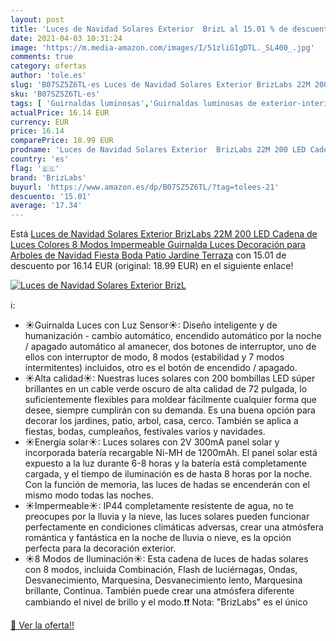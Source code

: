 ```yaml
---
layout: post
title: 'Luces de Navidad Solares Exterior  BrizL al 15.01 % de descuento'
date: 2021-04-03 10:31:24
image: 'https://m.media-amazon.com/images/I/51zliGIgDTL._SL400_.jpg'
comments: true
category: ofertas
author: 'tole.es'
slug: 'B07SZ5Z6TL-es Luces de Navidad Solares Exterior BrizLabs 22M 200 LED...'
sku: 'B07SZ5Z6TL-es'
tags: [ 'Guirnaldas luminosas','Guirnaldas luminosas de exterior-interior','Iluminación','brizlabs','navidad', ]
actualPrice: 16.14 EUR
currency: EUR
price: 16.14
comparePrice: 18.99 EUR
prodname: 'Luces de Navidad Solares Exterior  BrizLabs 22M 200 LED Cadena de Luces Colores 8 Modos Impermeable Guirnalda Luces Decoración para Arboles de Navidad Fiesta Boda Patio Jardine Terraza'
country: 'es'
flag: '🇪🇸'
brand: 'BrizLabs'
buyurl: 'https://www.amazon.es/dp/B07SZ5Z6TL/?tag=tolees-21'
descuento: '15.01'
average: '17.34'
---
```


Está [Luces de Navidad Solares Exterior  BrizLabs 22M 200 LED Cadena de Luces Colores 8 Modos Impermeable Guirnalda Luces Decoración para Arboles de Navidad Fiesta Boda Patio Jardine Terraza](https://www.amazon.es/dp/B07SZ5Z6TL/?tag=tolees-21) con 15.01 de descuento por 16.14 EUR (original: 18.99 EUR) en el siguiente enlace!

[![Luces de Navidad Solares Exterior  BrizL](https://m.media-amazon.com/images/I/51zliGIgDTL._SL400_.jpg)](https://www.amazon.es/dp/B07SZ5Z6TL/?tag=tolees-21)

ℹ️:

- ☀Guirnalda Luces con Luz Sensor☀: Diseño inteligente y de humanización - cambio automático, encendido automático por la noche / apagado automático al amanecer, dos botones de interruptor, uno de ellos con interruptor de modo, 8 modos (estabilidad y 7 modos intermitentes) incluidos, otro es el botón de encendido / apagado.
- ☀Alta calidad☀: Nuestras luces solares con 200 bombillas LED súper brillantes en un cable verde oscuro de alta calidad de 72 pulgada, lo suficientemente flexibles para moldear fácilmente cualquier forma que desee, siempre cumplirán con su demanda. Es una buena opción para decorar los jardines, patio, arbol, casa, cerco. También se aplica a fiestas, bodas, cumpleaños, festivales varios y navidades.
- ☀Energía solar☀: Luces solares con 2V 300mA panel solar y incorporada batería recargable Ni-MH de 1200mAh. El panel solar está expuesto a la luz durante 6-8 horas y la batería está completamente cargada, y el tiempo de iluminación es de hasta 8 horas por la noche. Con la función de memoria, las luces de hadas se encenderán con el mismo modo todas las noches.
- ☀Impermeable☀: IP44 completamente resistente de agua, no te preocupes por la lluvia y la nieve, las luces solares pueden funcionar perfectamente en condiciones climáticas adversas, crear una atmósfera romántica y fantástica en la noche de lluvia o nieve, es la opción perfecta para la decoración exterior.
- ☀8 Modos de Iluminación☀: Esta cadena de luces de hadas solares con 8 modos, incluida Combinación, Flash de luciérnagas, Ondas, Desvanecimiento, Marquesina, Desvanecimiento lento, Marquesina brillante, Continua. También puede crear una atmósfera diferente cambiando el nivel de brillo y el modo.❗❗ Nota: "BrizLabs" es el único

[🛒 Ver la oferta!!](https://www.amazon.es/dp/B07SZ5Z6TL/?tag=tolees-21)
